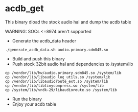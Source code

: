 acdb_get
========

This binary dload the stock audio hal and dump the acdb table

WARNING: SOCs <=8974 aren't supported

 - Generate the acdb_data header
```
./generate_acdb_data.sh audio.primary.sdm845.so
```
 - Build and push this binary
 - Push stock 32bit audio hal and dependencies to /system/lib
```
cp /vendor/lib/hw/audio.primary.sdm845.so /system/lib
cp /vendor/lib/libaudio_log_utils.so /system/lib
cp /vendor/lib/libaudioroute_ext.so /system/lib
cp /vendor/lib/libtinycompress.so /system/lib
cp /system/lib/vndk-29/libaudioroute.so /system/lib
```
 - Run the binary
 - Enjoy your acdb table
